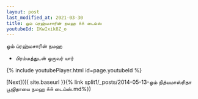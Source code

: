 ```yaml
---
layout: post
last_modified_at: 2021-03-30
title: ஓம் ப்ரஹ்மசாரின் நமஹ ௧௧ டைம்ஸ்
youtubeId: IKwIxik8Z_o
---
```

 
 
 ஓம் ப்ரஹ்மசாரின் நமஹ  
 
 -  பிரம்மத்துடன் ஒருவர் யார் 
 
  
 
  
 
 
 
 
 
 


{% include youtubePlayer.html id=page.youtubeId %}
 
[Next]({{ site.baseurl }}{% link  split1/_posts/2014-05-13-ஓம் நித்யமாஸ்ரிதா பூஜிதாயை நமஹ ௧௧ டைம்ஸ்.md%})
 

